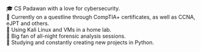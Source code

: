> 

🎓 CS Padawan with a love for cybersecurity.</br>
📜 Currently on a questline through CompTIA+ certificates, as well as CCNA, eJPT and others.</br>
🐧 Using Kali Linux and VMs in a home lab.</br>
🌙 Big fan of all-night forensic analysis sessions.</br>
🐍 Studying and constantly creating new projects in Python.</br>

<!--
**raevnx/raevnx** is a ✨ _special_ ✨ repository because its `README.md` (this file) appears on your GitHub profile.

Here are some ideas to get you started:

- 🛡️ I’m currently working on ...
- 🌱 I’m currently learning ...
- 👯 I’m looking to collaborate on ...
- 🤔 I’m looking for help with ...
- 💬 Ask me about ...
- 📫 How to reach me: ...
- 😄 Pronouns: ...
- ⚡ Fun fact: ...
-->
